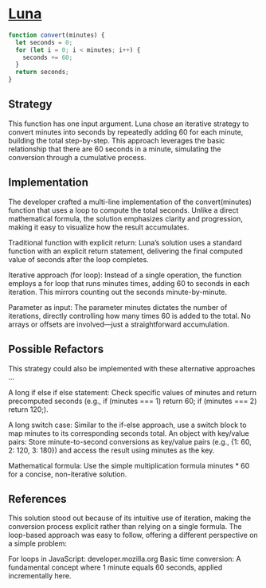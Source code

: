 # [Luna](https://edabit.com/user/XYZ789LunaCode)

```js
function convert(minutes) {
  let seconds = 0;
  for (let i = 0; i < minutes; i++) {
    seconds += 60;
  }
  return seconds;
}
```

## Strategy

This function has one input argument. Luna chose an iterative strategy to
convert minutes into seconds by repeatedly adding 60 for each minute, building
the total step-by-step. This approach leverages the basic relationship that
there are 60 seconds in a minute, simulating the conversion through a cumulative
process.

## Implementation

The developer crafted a multi-line implementation of the convert(minutes)
function that uses a loop to compute the total seconds. Unlike a direct
mathematical formula, the solution emphasizes clarity and progression, making it
easy to visualize how the result accumulates.

Traditional function with explicit return: Luna’s solution uses a standard
function with an explicit return statement, delivering the final computed value
of seconds after the loop completes.

Iterative approach (for loop): Instead of a single operation, the function
employs a for loop that runs minutes times, adding 60 to seconds in each
iteration. This mirrors counting out the seconds minute-by-minute.

Parameter as input: The parameter minutes dictates the number of iterations,
directly controlling how many times 60 is added to the total. No arrays or
offsets are involved—just a straightforward accumulation.

## Possible Refactors

This strategy could also be implemented with these alternative approaches ...

A long if else if else statement: Check specific values of minutes and return
precomputed seconds (e.g., if (minutes === 1) return 60; if (minutes === 2)
return 120;).

A long switch case: Similar to the if-else approach, use a switch block to map
minutes to its corresponding seconds total. An object with key/value pairs:
Store minute-to-second conversions as key/value pairs (e.g., {1: 60, 2: 120, 3:
180}) and access the result using minutes as the key.

Mathematical formula: Use the simple multiplication formula minutes \* 60 for a
concise, non-iterative solution.

## References

This solution stood out because of its intuitive use of iteration, making the
conversion process explicit rather than relying on a single formula. The
loop-based approach was easy to follow, offering a different perspective on a
simple problem:

For loops in JavaScript: developer.mozilla.org Basic time conversion: A
fundamental concept where 1 minute equals 60 seconds, applied incrementally
here.
